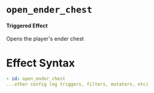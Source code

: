 # `open_ender_chest`

#### Triggered Effect

Opens the player's ender chest

# Effect Syntax

```yaml
- id: open_ender_chest
...other config (eg triggers, filters, mutators, etc)
```

